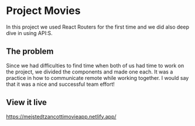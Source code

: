 # Project Movies

In this project we used React Routers for the first time and we did also deep dive in using API:S.

## The problem

Since we had difficulties to find time when both of us had time to work on the project, we divided the components and made one each. It was a practice in how to communicate remote while working together. I would say that it was a nice and successful team effort!

## View it live

https://mejstedtzancottimovieapp.netlify.app/
